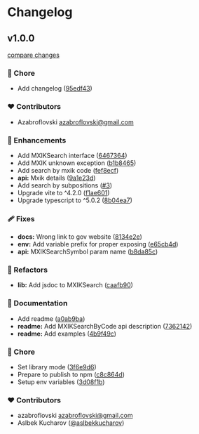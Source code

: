 # Changelog 

## v1.0.0

[compare changes](https://github.com/azabroflovski/mxik/compare/v1.0.0-alpha...v1.0.0)

### 🏡 Chore

- Add changelog ([95edf43](https://github.com/azabroflovski/mxik/commit/95edf43))

### ❤️ Contributors

- Azabroflovski <azabroflovski@gmail.com>

### 🚀 Enhancements

- Add MXIKSearch interface ([6467364](https://github.com/azabroflovski/mxik/commit/6467364))
- Add MXIK unknown exception ([b1b8465](https://github.com/azabroflovski/mxik/commit/b1b8465))
- Add search by mxik code ([fef8ecf](https://github.com/azabroflovski/mxik/commit/fef8ecf))
- **api:** Mxik details ([9a1e23d](https://github.com/azabroflovski/mxik/commit/9a1e23d))
- Add search by subpositions ([#3](https://github.com/azabroflovski/mxik/pull/3))
- Upgrade vite to ^4.2.0 ([f1ae601](https://github.com/azabroflovski/mxik/commit/f1ae601))
- Upgrade typescript to ^5.0.2 ([8b04ea7](https://github.com/azabroflovski/mxik/commit/8b04ea7))

### 🩹 Fixes

- **docs:** Wrong link to gov website ([8134e2e](https://github.com/azabroflovski/mxik/commit/8134e2e))
- **env:** Add variable prefix for proper exposing ([e65cb4d](https://github.com/azabroflovski/mxik/commit/e65cb4d))
- **api:** MXIKSearchSymbol param name ([b8da85c](https://github.com/azabroflovski/mxik/commit/b8da85c))

### 💅 Refactors

- **lib:** Add jsdoc to MXIKSearch ([caafb90](https://github.com/azabroflovski/mxik/commit/caafb90))

### 📖 Documentation

- Add readme ([a0ab9ba](https://github.com/azabroflovski/mxik/commit/a0ab9ba))
- **readme:** Add MXIKSearchByCode api description ([7362142](https://github.com/azabroflovski/mxik/commit/7362142))
- **readme:** Add examples ([4b9f49c](https://github.com/azabroflovski/mxik/commit/4b9f49c))

### 🏡 Chore

- Set library mode ([3f6e9d6](https://github.com/azabroflovski/mxik/commit/3f6e9d6))
- Prepare to publish to npm ([c8c864d](https://github.com/azabroflovski/mxik/commit/c8c864d))
- Setup env variables ([3d08f1b](https://github.com/azabroflovski/mxik/commit/3d08f1b))

### ❤️  Contributors

- azabroflovski <azabroflovski@gmail.com>
- Aslbek Kucharov ([@aslbekkucharov](http://github.com/aslbekkucharov))
